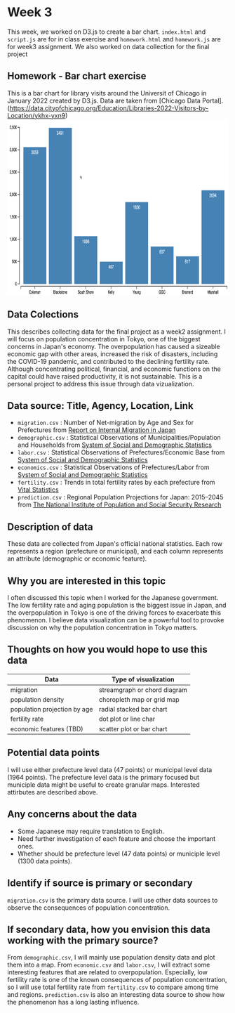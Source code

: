 # Week 3
This week, we worked on D3.js to create a bar chart. `index.html` and `script.js` are for in class exercise and `homework.html` and `homework.js` are for week3 assignment. We also worked on data collection for the final project  

## Homework - Bar chart exercise
This is a bar chart for library visits around the Universit of Chicago in January 2022 created by D3.js. Data are taken from [Chicago Data Portal].(https://data.cityofchicago.org/Education/Libraries-2022-Visitors-by-Location/ykhx-yxn9)
<img src="homework.png" alt="bar chart" width="800" height="400"/>

## Data Colections

This describes collecting data for the final project as a week2 assignment. I will focus on population concentration in Tokyo, one of the biggest concerns in Japan's economy. The overpopulation has caused a sizeable economic gap with other areas, increased the risk of disasters, including the COVID-19 pandemic, and contributed to the declining fertility rate. Although concentrating political, financial, and economic functions on the capital could have raised productivity, it is not sustainable. This is a personal project to address this issue through data vizualization.

## Data source: Title, Agency, Location, Link

- `migration.csv` : Number of Net-migration by Age and Sex for Prefectures from [Report on Internal Migration in Japan](https://www.e-stat.go.jp/en/stat-search/files?page=1&layout=datalist&toukei=00200523&tstat=000000070001&cycle=7&year=20210&month=0&tclass1=000001148746&stat_infid=000032163826&result_back=1&tclass2val=0)
- `demographic.csv` : Statistical Observations of Municipalities/Population and Households from [System of Social and Demographic Statistics](https://www.e-stat.go.jp/en/stat-search/files?page=1&layout=datalist&toukei=00200502&tstat=000001162826&cycle=0&year=20220&month=0&tclass1=000001162827&stat_infid=000032169052&tclass2val=0)
- `labor.csv` : Statistical Observations of Prefectures/Economic Base from [System of Social and Demographic Statistics](https://www.e-stat.go.jp/en/stat-search/files?page=1&layout=datalist&toukei=00200502&tstat=000001162826&cycle=0&year=20220&month=0&tclass1=000001162827&stat_infid=000032169054&tclass2val=0)
- `economics.csv` : Statistical Observations of Prefectures/Labor from [System of Social and Demographic Statistics](https://www.e-stat.go.jp/en/stat-search/files?page=1&layout=datalist&toukei=00200502&tstat=000001162826&cycle=0&year=20220&month=0&tclass1=000001162827&stat_infid=000032169057&tclass2val=0)
- `fertility.csv` : Trends in total fertility rates by each prefecture from [Vital Statistics](https://www.e-stat.go.jp/en/stat-search/files?page=1&layout=datalist&toukei=00450011&tstat=000001028897&cycle=7&year=20200&month=0&tclass1=000001053058&tclass2=000001053061&tclass3=000001053064&stat_infid=000032118531&result_back=1&tclass4val=0)
- `prediction.csv` : Regional Population Projections for Japan: 2015–2045 from [The National Institute of Population and Social Security Research](https://www.ipss.go.jp/pp-shicyoson/j/shicyoson18/t-page.asp)

## Description of data

These data are collected from Japan's official national statistics. Each row represents a region (prefecture or municipal), and each column represents an attribute (demographic or economic feature).

## Why you are interested in this topic

I often discussed this topic when I worked for the Japanese government. The low fertility rate and aging population is the biggest issue in Japan, and the overpopulation in Tokyo is one of the driving forces to exacerbate this phenomenon. I believe data visualization can be a powerful tool to provoke discussion on why the population concentration in Tokyo matters.

## Thoughts on how you would hope to use this data

| Data                         | Type of visualization        |
| ---------------------------- | ---------------------------- |
| migration                    | streamgraph or chord diagram |
| population density           | choropleth map or grid map   |
| population projection by age | radial stacked bar chart     |
| fertility rate               | dot plot or line char        |
| economic features (TBD)      | scatter plot or bar chart    |

## Potential data points

I will use either prefecture level data (47 points) or municipal level data (1964 points). The prefecture level data is the primary focused but municiple data might be useful to create granular maps. Interested attirbutes are described above.

## Any concerns about the data

- Some Japanese may require translation to English.
- Need further investigation of each feature and choose the important ones.
- Whether should be prefecture level (47 data points) or municiple level (1300 data points).

## Identify if source is primary or secondary

`migration.csv` is the primary data source. I will use other data sources to observe the consequences of population concentration.

## If secondary data, how you envision this data working with the primary source?

From `demographic.csv`, I will mainly use population density data and plot them into a map. From `economic.csv` and `labor.csv`, I will extract some interesting features that are related to overpopulation. Especially, low fertility rate is one of the known consequences of population concentration, so I will use total fertility rate from `fertility.csv` to compare among time and regions. `prediction.csv` is also an interesting data source to show how the phenomenon has a long lasting influence.
